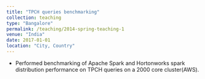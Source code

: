 ```yaml
---
title: "TPCH queries benchmarking"
collection: teaching
type: "Bangalore"
permalink: /teaching/2014-spring-teaching-1
venue: "India"
date: 2017-01-01
location: "City, Country"
---
```


* Performed benchmarking of Apache Spark and Hortonworks spark distribution performance on TPCH queries on a 2000 core cluster(AWS).